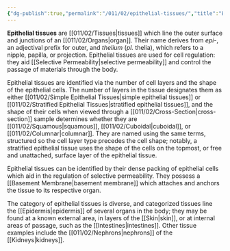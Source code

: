 ```yaml
---
{"dg-publish":true,"permalink":"/011/02/epithelial-tissues/","title":"Epithelial Tissues","tags":["BIOL422"]}
---
```


**Epithelial tissues** are [[011/02/Tissues\|tissues]] which line the outer surface and junctions of an [[011/02/Organs\|organ]]. Their name derives from *epi-*, an adjectival prefix for outer, and *thelium* (*pl.* thelia), which refers to a nipple, papilla, or projection. Epithelial tissues are used for cell regulation: they aid [[Selective Permeability\|selective permeability]] and control the passage of materials through the body.

Epithelial tissues are identified via the number of cell layers and the shape of the epithelial cells. The number of layers in the tissue designates them as either [[011/02/Simple Epithelial Tissues\|simple epithelial tissues]] or [[011/02/Stratified Epithelial Tissues\|stratified epithelial tissues]], and the shape of their cells when viewed through a [[011/02/Cross-Section\|cross-section]] sample determines whether they are [[011/02/Squamous\|squamous]], [[011/02/Cuboidal\|cuboidal]], or [[011/02/Columnar\|columnar]]. They are named using the same terms, structured so the cell layer type precedes the cell shape; notably, a stratified epithelial tissue uses the shape of the cells on the topmost, or free and unattached, surface layer of the epithelial tissue.

Epithelial tissues can be identified by their dense packing of epithelial cells which aid in the regulation of selective permeability. They possess a [[Basement Membrane\|basement membrane]] which attaches and anchors the tissue to its respective organ.

The category of epithelial tissues is diverse, and categorized tissues line the [[Epidermis\|epidermis]] of several organs in the body; they may be found at a known external area, in layers of the [[Skin\|skin]], or at internal areas of passage, such as the [[Intestines\|intestines]]. Other tissue examples include the [[011/02/Nephrons\|nephrons]] of the [[Kidneys\|kidneys]].